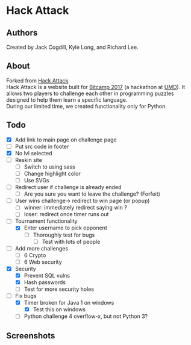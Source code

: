# Hack Attack

## Authors

Created by Jack Cogdill, Kyle Long, and Richard Lee.

## About

Forked from [Hack Attack](https://github.com/jackcogdill/hack-attack).  
Hack Attack is a website built for [Bitcamp 2017](http://bitca.mp/) (a hackathon at [UMD](https://www.umd.edu/)). It allows two players to challenge each other in programming puzzles designed to help them learn a specific language.  
During our limited time, we created functionality only for Python.

## Todo
- [X] Add link to main page on challenge page
- [ ] Put src code in footer
- [X] No lvl selected
- [ ] Reskin site
	- [ ] Switch to using sass
	- [ ] Change highlight color
	- [ ] Use SVGs
- [ ] Redirect user if challenge is already ended
	- [ ] Are you sure you want to leave the challenge? (Forfeit)
- [ ] User wins challenge-> redirect to win page (or popup)
	- [ ] winner: immediately redirect saying win ?
	- [ ] loser: redirect once timer runs out
- [ ] Tournament functionality
	- [X] Enter username to pick opponent
		- [ ] Thoroughly test for bugs
			- [ ] Test with lots of people
- [ ] Add more challenges
	- [ ] 6 Crypto
	- [ ] 6 Web security
- [X] Security
	- [X] Prevent SQL vulns
	- [X] Hash passwords
	- [ ] Test for more security holes
- [ ] Fix bugs
	- [X] Timer broken for Java 1 on windows
		- [X] Test this on windows
	- [ ] Python challenge 4 overflow-x, but not Python 3?

## Screenshots
